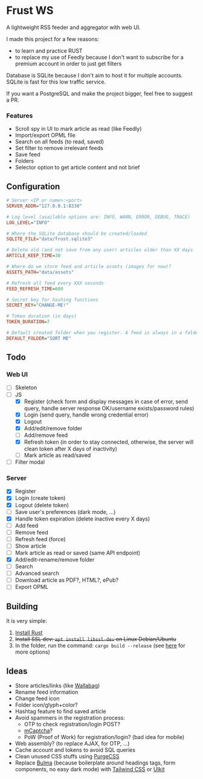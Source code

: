 # Frust WS

A lightweight RSS feeder and aggregator with web UI.

I made this project for a few reasons:

* to learn and practice RUST
* to replace my use of Feedly because I don't want to subscribe for a premium account in order to just get filters

Database is SQLite because I don't aim to host it for multiple accounts. SQLite is fast for this low traffic service.

If you want a PostgreSQL and make the project bigger, feel free to suggest a PR.

### Features

* Scroll spy in UI to mark article as read (like Feedly)
* Import/export OPML file
* Search on all feeds (to read, saved)
* Set filter to remove irrelevant feeds
* Save feed
* Folders
* Selector option to get article content and not brief

## Configuration

```ini
# Server <IP or name>:<port>
SERVER_ADDR="127.0.0.1:8330"

# Log level (available options are: INFO, WARN, ERROR, DEBUG, TRACE)
LOG_LEVEL="INFO"

# Where the SQLite database should be created/loaded
SQLITE_FILE="data/frust.sqlite3"

# Delete old (and not save from any user) articles older than XX days
ARTICLE_KEEP_TIME=30

# Where do we store feed and article assets (images for now)?
ASSETS_PATH="data/assets"

# Refresh all feed every XXX seconds
FEED_REFRESH_TIME=600

# Secret key for hashing functions
SECRET_KEY="CHANGE-ME!"

# Token duration (in days)
TOKEN_DURATION=7

# Default created folder when you register. A feed is always in a folder.
DEFAULT_FOLDER="SORT ME"
```

## Todo

### Web UI

- [ ] Skeleton
- [ ] JS
  - [x] Register (check form and display messages in case of error, send query, handle server response OK/username exists/password rules)
  - [x] Login (send query, handle wrong credential error)
  - [x] Logout
  - [x] Add/edit/remove folder
  - [ ] Add/remove feed
  - [x] Refresh token (in order to stay connected, otherwise, the server will clean token after X days of inactivity)
  - [ ] Mark article as read/saved
- [ ] Filter modal
### Server

- [x] Register
- [x] Login (create token)
- [x] Logout (delete token)
- [ ] Save user's preferences (dark mode, ...)
- [x] Handle token expiration (delete inactive every X days)
- [ ] Add feed
- [ ] Remove feed
- [ ] Refresh feed (force)
- [ ] Show article
- [ ] Mark article as read or saved (same API endpoint)
- [x] Add/edit-rename/remove folder
- [ ] Search
- [ ] Advanced search
- [ ] Download article as PDF?, HTML?, ePub?
- [ ] Export OPML

## Building

It is very simple:

1. [Install Rust](https://www.rust-lang.org/tools/install)
2. ~~Install SSL dev: `apt install libssl-dev` on Linux Debian/Ubuntu~~
3. In the folder, run the command: `cargo build --release` (see [here](https://doc.rust-lang.org/cargo/commands/cargo-build.html) for more options)

## Ideas

* Store articles/links (like [Wallabag](https://github.com/wallabag))
* Rename feed information
* Change feed icon
* Folder icon/glyph+color?
* Hashtag feature to find saved article
* Avoid spammers in the registration process:
  * OTP to check registration/login POST?
  * [mCaptcha](https://github.com/mCaptcha/mCaptcha/)?
  * PoW (Proof of Work) for registration/login? (bad idea for mobile)
* Web assembly? (to replace AJAX, for OTP, ...)
* Cache account and tokens to avoid SQL queries
* Clean unused CSS stuffs using [PurgeCSS](https://purgecss.com/)
* Replace [Bulma](https://bulma.io/) (because boilerplate around headings tags, form components, no easy dark mode) with [Tailwind CSS](https://tailwindcss.com/) or [UIkit](https://getuikit.com/)
